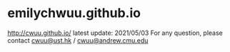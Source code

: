 # emilychwuu.github.io
http://cwuu.github.io/
latest update: 2021/05/03
For any question, please contact cwuu@ust.hk / cwuu@andrew.cmu.edu
